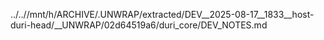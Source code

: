 ../..//mnt/h/ARCHIVE/.UNWRAP/extracted/DEV__2025-08-17__1833__host-duri-head/__UNWRAP/02d64519a6/duri_core/DEV_NOTES.md